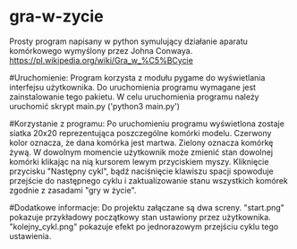 # gra-w-zycie
Prosty program napisany w python symulujący działanie aparatu komórkowego wymyślony przez Johna Conwaya.
https://pl.wikipedia.org/wiki/Gra_w_%C5%BCycie

#Uruchomienie:
	Program korzysta z modułu pygame do wyświetlania interfejsu użytkownika. Do uruchomienia programu wymagane jest zainstalowanie tego pakietu.
	W celu uruchomienia programu należy uruchomić skrypt main.py ('python3 main.py')
	
#Korzystanie z programu:
	Po uruchomieniu programu wyświetlona zostaje siatka 20x20 reprezentująca poszczególne komórki modelu. Czerwony kolor oznacza, że dana komórka jest martwa. Zielony oznacza komórkę żywą.
	W dowolnym momencie użytkownik może zmienić stan dowolnej komórki klikając na nią kursorem lewym przyciskiem myszy.
	Kliknięcie przycisku "Następny cykl", bądź naciśnięcie klawiszu spacji spowoduje przejście do następnego cyklu i zaktualizowanie stanu wszystkich komórek zgodnie z zasadami "gry w życie".

#Dodatkowe informacje:
	Do projektu załączane są dwa screny.
	"start.png" pokazuje przykładowy początkowy stan ustawiony przez użytkownika. "kolejny_cykl.png" pokazuje efekt po jednorazowym przejściu cyklu tego ustawienia.
